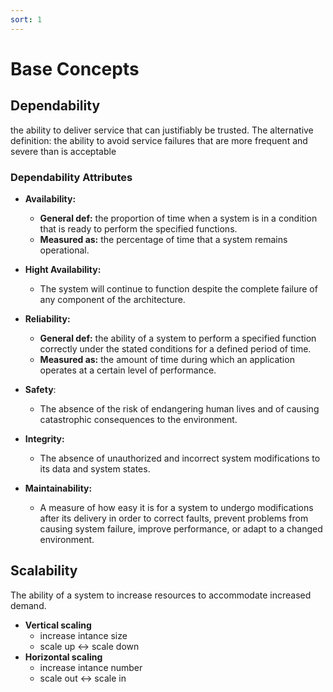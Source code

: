 ```yaml
---
sort: 1
---
```


# Base Concepts

## Dependability
the ability to deliver service that can justifiably be trusted.
The alternative definition: the ability to avoid service failures that are more frequent and severe than is acceptable

### Dependability Attributes


- **Availability:**
    - **General def:** the proportion of time when a system is in a condition that is ready to perform the specified functions.
    - **Measured as:** the percentage of time that a system remains operational.
- **Hight Availability:**
  - The system will continue to function despite the complete failure of any component of the architecture.

- **Reliability:**
  - **General def:** the ability of a system to perform a specified function correctly under the stated conditions for a defined period of time.
  - **Measured as:** the amount of time during which an application operates at a certain level of performance.

- **Safety**:
  - The absence of the risk of endangering human lives and of causing catastrophic consequences to the environment.

- **Integrity:**
  - The absence of unauthorized and incorrect system modifications to its data and system states.

- **Maintainability:**
  - A measure of how easy it is for a system to undergo modifications after its delivery in order to correct faults, prevent problems from causing system failure, improve performance, or adapt to a changed environment.




## Scalability
The ability of a system to increase resources to accommodate increased demand.

- **Vertical scaling**
  - increase intance size
  - scale up <-> scale down
- **Horizontal scaling**
  - increase intance number
  - scale out <-> scale in